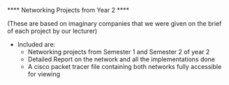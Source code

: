 **** Networking Projects from Year 2 ****

(These are based on imaginary companies that we were given on the brief of each project by our lecturer)

- Included are:
    - Networking projects from Semester 1 and Semester 2 of year 2
    - Detailed Report on the network and all the implementations done
    - A cisco packet tracer file containing both networks fully accessible for viewing
